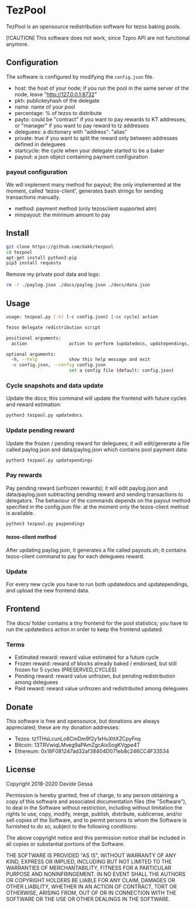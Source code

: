 # TezPool 
TezPool is an opensource redistribution software for tezos baking pools.

[!CAUTION]
This software does not work, since Tzpro API are not functional anymore.


## Configuration
The software is configured by modifying the ```config.json``` file.

- host: the host of your node; if you run the pool in the same server of the node, leave "http://127.0.0.1:8732"
- pkh: publickeyhash of the delegate
- name: name of your pool
- percentage: % of tezos to distribute
- payto: could be "contract" if you want to pay rewards to KT addresses, or "manager" if you want to pay reward to tz addresses
- deleguees: a dictionary with "address": "alias"
- private: true if you want to split the reward only between addresses defined in deleguees
- startcycle: the cycle when your delegate started to be a baker
- payout: a json object containing payment configuration

### payout configuration

We will implement many method for payout; the only implemented at the moment, called 'tezos-client', generates bash strings for sending 
transactions manually.

- method: payment method (only tezosclient supported atm)
- minpayout: the minimum amount to pay


## Install

```bash
git clone https://github.com/dakk/tezpool
cd tezpool
apt-get install python3-pip
pip3 install requests
```

Remove my private pool data and logs:

```bash
rm -r ./paylog.json ./docs/paylog.json ./docs/data.json
```

## Usage

```bash
usage: tezpool.py [-h] [-c config.json] [-cc cycle] action

Tezos delegate redistribution script

positional arguments:
  action                action to perform (updatedocs, updatependings, paypendings)

optional arguments:
  -h, --help            show this help message and exit
  -c config.json, --config config.json
                        set a config file (default: config.json)
```

### Cycle snapshots and data update
Update the docs; this command will update the frontend with future cycles and reward estimation:

```bash
python3 tezpool.py updatedocs
```

### Update pending reward
Update the frozen / pending reward for deleguees; it will edit/generate a file called paylog.json 
and data/paylog.json which contains pool payment data:

```bash
python3 tezpool.py updatependings
```

### Pay rewards
Pay pending reward (unfrozen rewards); it will edit paylog.json and data/paylog.json subtracting pending 
reward and sending transactions to delegators. The behaviour of the commands depends on the payout method
specified in the config.json file: at the moment only the tezos-client method is available.

```bash
python3 tezpool.py paypendings
```

#### tezos-client method
After updating paylog.json, it generates a file called payouts.sh; it contains tezos-client command
to pay for each deleguees reward. 


### Update 
For every new cycle you have to run both updatedocs and updatependings, and upload the new frontend data.


## Frontend
The docs/ folder contains a tiny frontend for the pool statistics; you have to run the updatedocs action in order to keep the frontend updated.

### Terms

- Estimated reward: reward value estimated for a future cycle
- Frozen reward: reward of blocks already baked / endorsed, but still frozen for 5 cycles (PRESERVED_CYCLES)
- Pending reward: reward value unfrozen, but pending redistribution among deleguees
- Paid reward: reward value unfrozen and redistributed among deleguees


## Donate
This software is free and opensource, but donations are always appreciated;
these are my donation addresses:
- Tezos: tz1THsLcunLo8CmDm9f2y1xHuXttXZCpyFnq
- Bitcoin: 13TRVwiqLMveg9aPAmZgcAix5ogKVgpe4T
- Ethereum: 0x18F081247ad32af38404D071eb8c246CC4F33534

## License
Copyright 2018-2020 Davide Gessa

Permission is hereby granted, free of charge, to any person obtaining a 
copy of this software and associated documentation files (the 
"Software"), to deal in the Software without restriction, including 
without limitation the rights to use, copy, modify, merge, publish, 
distribute, sublicense, and/or sell copies of the Software, and to 
permit persons to whom the Software is furnished to do so, subject to 
the following conditions:

The above copyright notice and this permission notice shall be included 
in all copies or substantial portions of the Software.

THE SOFTWARE IS PROVIDED "AS IS", WITHOUT WARRANTY OF ANY KIND, EXPRESS 
OR IMPLIED, INCLUDING BUT NOT LIMITED TO THE WARRANTIES OF 
MERCHANTABILITY, FITNESS FOR A PARTICULAR PURPOSE AND NONINFRINGEMENT. 
IN NO EVENT SHALL THE AUTHORS OR COPYRIGHT HOLDERS BE LIABLE FOR ANY 
CLAIM, DAMAGES OR OTHER LIABILITY, WHETHER IN AN ACTION OF CONTRACT, 
TORT OR OTHERWISE, ARISING FROM, OUT OF OR IN CONNECTION WITH THE 
SOFTWARE OR THE USE OR OTHER DEALINGS IN THE SOFTWARE.

